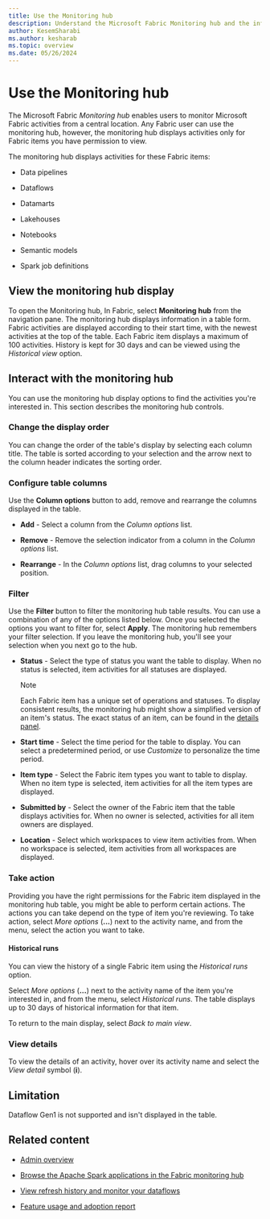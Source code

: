 ```yaml
---
title: Use the Monitoring hub
description: Understand the Microsoft Fabric Monitoring hub and the information it provides.
author: KesemSharabi
ms.author: kesharab
ms.topic: overview
ms.date: 05/26/2024
---
```


# Use the Monitoring hub

The Microsoft Fabric *Monitoring hub* enables users to monitor Microsoft Fabric activities from a central location. Any Fabric user can use the monitoring hub, however, the monitoring hub displays activities only for Fabric items you have permission to view.

The monitoring hub displays activities for these Fabric items:

* Data pipelines

* Dataflows

* Datamarts

* Lakehouses

* Notebooks

* Semantic models

* Spark job definitions

## View the monitoring hub display

To open the Monitoring hub, In Fabric, select **Monitoring hub** from the navigation pane. The monitoring hub displays information in a table form. Fabric activities are displayed according to their start time, with the newest activities at the top of the table. Each Fabric item displays a maximum of 100 activities. History is kept for 30 days and can be viewed using the *Historical view* option.

## Interact with the monitoring hub

You can use the monitoring hub display options to find the activities you're interested in. This section describes the monitoring hub controls.

### Change the display order

You can change the order of the table's display by selecting each column title. The table is sorted according to your selection and the arrow next to the column header indicates the sorting order.

### Configure table columns

Use the **Column options** button to add, remove and rearrange the columns displayed in the table.

* **Add** - Select a column from the *Column options* list.

* **Remove** - Remove the selection indicator from a column in the *Column options* list.

* **Rearrange** - In the *Column options* list, drag columns to your selected position.

### Filter

Use the **Filter** button to filter the monitoring hub table results. You can use a combination of any of the options listed below. Once you selected the options you want to filter for, select **Apply**. The monitoring hub remembers your filter selection. If you leave the monitoring hub, you'll see your selection when you next go to the hub.

* **Status** - Select the type of status you want the table to display. When no status is selected, item activities for all statuses are displayed.

    >[!NOTE]
    >Each Fabric item has a unique set of operations and statuses. To display consistent results, the monitoring hub might show a simplified version of an item's status. The exact status of an item, can be found in the [details panel](#view-details).

* **Start time** - Select the time period for the table to display. You can select a predetermined period, or use *Customize* to personalize the time period.

* **Item type** - Select the Fabric item types you want to table to display. When no item type is selected, item activities for all the item types are displayed.

* **Submitted by** - Select the owner of the Fabric item that the table displays activities for. When no owner is selected, activities for all item owners are displayed.

* **Location** - Select which workspaces to view item activities from. When no workspace is selected, item activities from all workspaces are displayed.

### Take action

Providing you have the right permissions for the Fabric item displayed in the monitoring hub table, you might be able to perform certain actions. The actions you can take depend on the type of item you're reviewing. To take action, select *More options* (**...**) next to the activity name, and from the menu, select the action you want to take.

#### Historical runs

You can view the history of a single Fabric item using the *Historical runs* option.

Select *More options* (**...**) next to the activity name of the item you're interested in, and from the menu, select *Historical runs*. The table displays up to 30 days of historical information for that item.

To return to the main display, select *Back to main view*.

### View details

To view the details of an activity, hover over its activity name and select the *View detail* symbol (**i**).

## Limitation

Dataflow Gen1 is not supported and isn't displayed in the table.

## Related content

* [Admin overview](microsoft-fabric-admin.md)

* [Browse the Apache Spark applications in the Fabric monitoring hub](../data-engineering/browse-spark-applications-monitoring-hub.md)

* [View refresh history and monitor your dataflows](../data-factory/dataflows-gen2-monitor.md)

* [Feature usage and adoption report](feature-usage-adoption.md)

